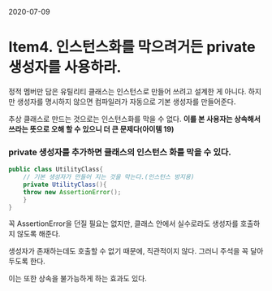 2020-07-09


# Item4. 인스턴스화를 막으려거든 private 생성자를 사용하라.

정적 멤버만 담은 유틸리티 클래스는 인스턴스로 만들어 쓰려고 설계한 게 아니다. 하지만 생성자를 명시하지 않으면 컴파일러가 자동으로 기본 생성자를 만들어준다. 

추상 클래스로 만드는 것으로는 인스턴스화를 막을 수 없다. 
**이를 본 사용자는 상속해서 쓰라는 뜻으로 오해 할 수 있으니 더 큰 문제다(아이템 19)**

### private 생성자를 추가하면 클래스의 인스턴스 화를 막을 수 있다.

```java
public class UtilityClass{
    // 기본 생성자가 만들어 지는 것을 막는다.(인스턴스 방지용)
    private UtilityClass(){
	throw new AssertionError();
    }
}
```

꼭 AssertionError을 던질 필요는 없지만, 클래스 안에서 실수로라도 생성자를 호출하지 않도록 해준다. 

생성자가 존재하는데도 호출할 수 없기 때문에, 직관적이지 않다. 그러니 주석을 꼭 달아두도록 한다. 

이는 또한 상속을 불가능하게 하는 효과도 있다.

